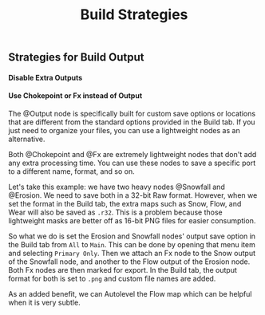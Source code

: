 ﻿---
uid: savestrategies
title: Build Strategies
---

## Strategies for Build Output

#### Disable Extra Outputs


#### Use Chokepoint or Fx instead of Output

The @Output node is specifically built for custom save options or locations that are different from the standard options provided in the Build tab. If you just need to organize your files, you can use a lightweight nodes as an alternative.

Both @Chokepoint and @Fx are extremely lightweight nodes that don't add any extra processing time. You can use these nodes to save a specific port to a different name, format, and so on.

Let's take this example: we have two heavy nodes @Snowfall and @Erosion. We need to save both in a 32-bit Raw format. However, when we set the format in the Build tab, the extra maps such as Snow, Flow, and Wear will also be saved as `.r32`. This is a problem because those lightweight masks are better off as 16-bit PNG files for easier consumption.

So what we do is set the Erosion and Snowfall nodes' output save option in the Build tab from `All` to `Main`. This can be done by opening that menu item and selecting `Primary Only`. Then we attach an Fx node to the Snow output of the Snowfall node, and another to the Flow output of the Erosion node. Both Fx nodes are then marked for export. In the Build tab, the output format for both is set to `.png` and custom file names are added.

As an added benefit, we can Autolevel the Flow map which can be helpful when it is very subtle.